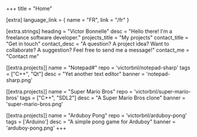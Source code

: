 +++
title = "Home"

[extra]
language_link = { name = "FR", link = "/fr" }

[extra.strings]
heading = "Victor Bonnelle"
desc = "Hello there! I'm a freelance software developer."
projects_title = "My projects"
contact_title = "Get in touch"
contact_desc = "A question? A project idea? Want to collaborate? A suggestion? Feel free to send me a message!"
contact_me = "Contact me"

[[extra.projects]]
name = "Notepad#"
repo = 'victorbnl/notepad-sharp'
tags = ["C++", "Qt"]
desc = "Yet another text editor"
banner = 'notepad-sharp.png'

[[extra.projects]]
name = "Super Mario Bros"
repo = 'victorbnl/super-mario-bros'
tags = ["C++", "SDL2"]
desc = "A Super Mario Bros clone"
banner = 'super-mario-bros.png'

[[extra.projects]]
name = "Arduboy Pong"
repo = 'victorbnl/arduboy-pong'
tags = ['Arduino']
desc = "A simple pong game for Arduboy"
banner = 'arduboy-pong.png'
+++
